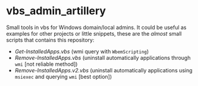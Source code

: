 vbs_admin_artillery
===================

Small tools in vbs for Windows domain/local admins. It could be useful as examples for other projects or little snippets, these are the _almost_ small scripts that contains this repository:

- _Get-InstalledApps.vbs_ (wmi query with `WbemScripting`)
- _Remove-InstalledApps.vbs_ (uninstall automatically applications through `wmi` [not reliable method])
- _Remove-InstalledApps.v2.vbs_ (uninstall automatically applications using `msiexec` and querying `wmi` [best option])

